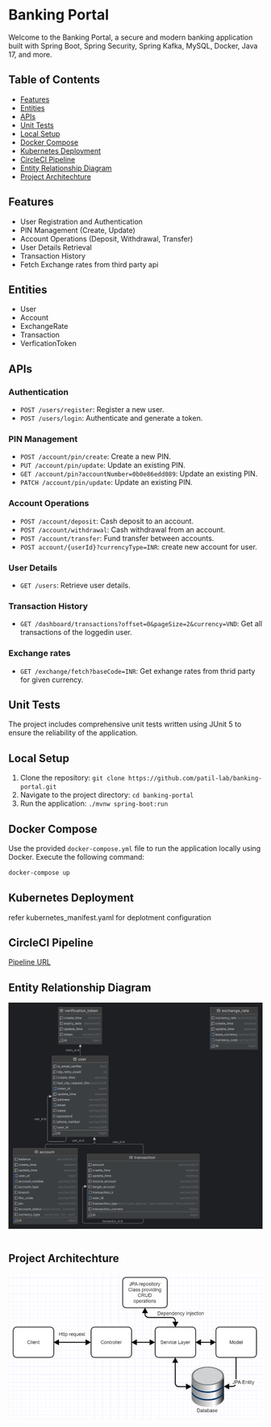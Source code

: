 # Banking Portal

Welcome to the Banking Portal, a secure and modern banking application built with Spring Boot, Spring Security, Spring Kafka, MySQL, Docker, Java 17, and more.

## Table of Contents

- [Features](#features)
- [Entities](#entities)
- [APIs](#apis)
- [Unit Tests](#unit-tests)
- [Local Setup](#local-setup)
- [Docker Compose](#docker-compose)
- [Kubernetes Deployment](#kubernetes-deployment)
- [CircleCI Pipeline](#circleci-pipeline)
- [Entity Relationship Diagram](#er-diagram)
- [Project Architechture](#architechture)

## Features

- User Registration and Authentication
- PIN Management (Create, Update)
- Account Operations (Deposit, Withdrawal, Transfer)
- User Details Retrieval
- Transaction History
- Fetch Exchange rates from third party api

## Entities

- User
- Account
- ExchangeRate
- Transaction
- VerficationToken

## APIs

### Authentication

- `POST /users/register`: Register a new user.
- `POST /users/login`: Authenticate and generate a token.

### PIN Management

- `POST /account/pin/create`: Create a new PIN.
- `PUT /account/pin/update`: Update an existing PIN.
- `GET /account/pin?accountNumber=0b0e86edd089`: Update an existing PIN.
- `PATCH /account/pin/update`: Update an existing PIN.

### Account Operations

- `POST /account/deposit`: Cash deposit to an account.
- `POST /account/withdrawal`: Cash withdrawal from an account.
- `POST /account/transfer`: Fund transfer between accounts.
- `POST account/{userId}?currencyType=INR`: create new account for user.

### User Details

- `GET /users`: Retrieve user details.

### Transaction History

- `GET /dashboard/transactions?offset=0&pageSize=2&currency=VND`: Get all transactions of the loggedin user.

### Exchange rates

- `GET /exchange/fetch?baseCode=INR`: Get exhange rates from thrid party for given currency.

## Unit Tests

The project includes comprehensive unit tests written using JUnit 5 to ensure the reliability of the application.

## Local Setup

1. Clone the repository: `git clone https://github.com/patil-lab/banking-portal.git`
2. Navigate to the project directory: `cd banking-portal`
3. Run the application: `./mvnw spring-boot:run`

## Docker Compose

Use the provided `docker-compose.yml` file to run the application locally using Docker. Execute the following command:

```bash
docker-compose up
```
## Kubernetes Deployment

refer kubernetes_manifest.yaml for deplotment configuration

## CircleCI Pipeline

[Pipeline URL](https://app.circleci.com/pipelines/circleci/DVjy7FwFwMjZx7RGBVbTxc/7HNZsV94t7bhZPR4hW761L/3/workflows/e4da9726-f0f1-41f7-9371-e260771cf02a/jobs/2)

## Entity Relationship Diagram

![ERD](./bankportal.png)
```
```

## Project Architechture

![ERD](./bankingportal_architechture.png)










